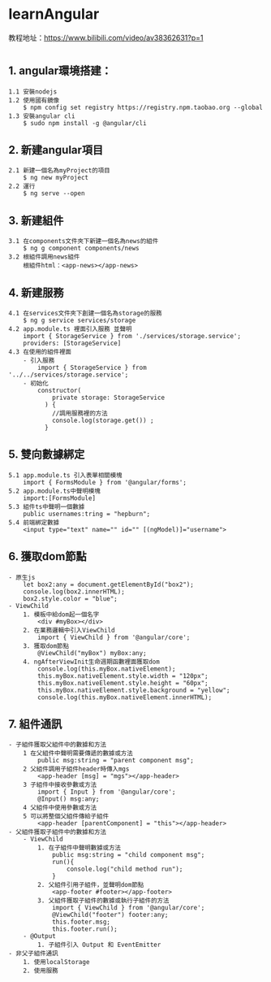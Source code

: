# learnAngular

教程地址：https://www.bilibili.com/video/av38362631?p=1
# 
## 1. angular環境搭建：
	1.1 安裝nodejs
	1.2 使用國有鏡像
		$ npm config set registry https://registry.npm.taobao.org --global
	1.3 安裝angular cli
		$ sudo npm install -g @angular/cli
## 2. 新建angular項目
	2.1 新建一個名為myProject的項目
		$ ng new myProject
	2.2 運行
		$ ng serve --open
## 3. 新建組件
	3.1 在components文件夾下新建一個名為news的組件
		$ ng g component components/news
	3.2 根組件調用news組件
		根組件html：<app-news></app-news>
## 4. 新建服務
	4.1 在services文件夾下創建一個名為storage的服務
		$ ng g service services/storage
	4.2 app.module.ts 裡面引入服務 並聲明
		import { StorageService } from './services/storage.service';
		providers: [StorageService]
	4.3 在使用的組件裡面
		- 引入服務
			import { StorageService } from '../../services/storage.service';
		- 初始化
			constructor(
			    private storage: StorageService
			  ) { 
			  	//調用服務裡的方法
			    console.log(storage.get()) ;
			  }
## 5. 雙向數據綁定
	5.1 app.module.ts 引入表單相關模塊
		import { FormsModule } from '@angular/forms';
	5.2 app.module.ts中聲明模塊
		import:[FormsModule]
	5.3 組件ts中聲明一個數據
		public usernames:tring = "hepburn";
	5.4 前端綁定數據
		<input type="text" name="" id="" [(ngModel)]="username">
## 6. 獲取dom節點
	- 原生js
		let box2:any = document.getElementById("box2");
		console.log(box2.innerHTML);
		box2.style.color = "blue";
	- ViewChild
		1. 模板中給dom起一個名字
			<div #myBox></div>
		2. 在業務邏輯中引入ViewChild
			import { ViewChild } from '@angular/core';
		3. 獲取dom節點
			@ViewChild("myBox") myBox:any;
		4. ngAfterViewInit生命週期函數裡面獲取dom
			console.log(this.myBox.nativeElement);
			this.myBox.nativeElement.style.width = "120px";
			this.myBox.nativeElement.style.height = "60px";
			this.myBox.nativeElement.style.background = "yellow";
			console.log(this.myBox.nativeElement.innerHTML);
## 7. 組件通訊
	- 子組件獲取父組件中的數據和方法
		1 在父組件中聲明需要傳遞的數據或方法
			public msg:string = "parent component msg";
		2 父組件調用子組件header時傳入mgs
			<app-header [msg] = "mgs"></app-header>
		3 子組件中接收參數或方法
			import { Input } from '@angular/core';
			@Input() msg:any;
		4 父組件中使用參數或方法
		5 可以將整個父組件傳給子組件
			<app-header [parentComponent] = "this"></app-header>
	- 父組件獲取子組件中的數據和方法
		- ViewChild
			1. 在子組件中聲明數據或方法
				public msg:string = "child component msg";
				run(){
					console.log("child method run");
				}
			2. 父組件引用子組件，並聲明dom節點
				<app-footer #footer></app-footer>
			3. 父組件獲取子組件的數據或執行子組件的方法
				import { ViewChild } from '@angular/core';
				@ViewChild("footer") footer:any;
				this.footer.msg;
				this.footer.run();
		- @Output
			1. 子組件引入 Output 和 EventEmitter 
	- 非父子組件通訊
		1. 使用localStorage
		2. 使用服務
